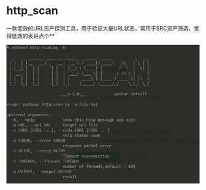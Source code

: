 # http_scan

一款低效的URL资产探测工具，用于验证大量URL状态，常用于SRC资产筛选，觉得低效的表哥点个**

![Image text](https://github.com/daichao66/http_scan/blob/main/http_scan.png)
